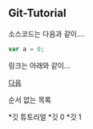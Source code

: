 ## Git-Tutorial

소스코드는 다음과 같이....

```JavaScript
var a = 0;
```

링크는 아래와 같이...

[다음](https://www.daum.net)

순서 없는 목록

*깃 튜토리얼
  *깃 0
  *깃 1
